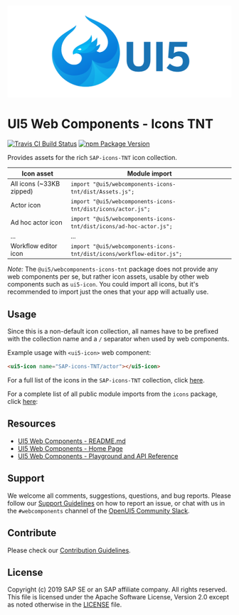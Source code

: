 ![UI5 icon](https://raw.githubusercontent.com/SAP/ui5-webcomponents/master/docs/images/UI5_logo_wide.png)

# UI5 Web Components - Icons TNT

[![Travis CI Build Status](https://travis-ci.org/SAP/ui5-webcomponents.svg?branch=master)](https://travis-ci.org/SAP/ui5-webcomponents)
[![npm Package Version](https://badge.fury.io/js/%40ui5%2Fwebcomponents.svg)](https://www.npmjs.com/package/@ui5/webcomponents)

Provides assets for the rich `SAP-icons-TNT` icon collection.

|        Icon asset        |                           Module import                            |
| ------------------------ | ------------------------------------------------------------------ |
| All icons (~33KB zipped) | `import "@ui5/webcomponents-icons-tnt/dist/Assets.js";`                |
| Actor icon               | `import "@ui5/webcomponents-icons-tnt/dist/icons/actor.js";`           |
| Ad hoc actor icon        | `import "@ui5/webcomponents-icons-tnt/dist/icons/ad-hoc-actor.js";`    |
| ...                      | ...                                                                |
| Workflow editor icon     | `import "@ui5/webcomponents-icons-tnt/dist/icons/workflow-editor.js";` |

*Note:* The `@ui5/webcomponents-icons-tnt` package does not provide any web components per se, but rather icon assets,
usable by other web components such as `ui5-icon`. You could import all icons, but it's recommended to import
just the ones that your app will actually use.

## Usage

Since this is a non-default icon collection, all names have to be prefixed with the collection name and a `/` separator when used by web components.

Example usage with `<ui5-icon>` web component:

```html
<ui5-icon name="SAP-icons-TNT/actor"></ui5-icon>
```

For a full list of the icons in the `SAP-icons-TNT` collection, click [here](https://openui5.hana.ondemand.com/test-resources/sap/m/demokit/iconExplorer/webapp/index.html#/overview/SAP-icons-TNT).

For a complete list of all public module imports from the `icons` package, click [here](../../docs/Public%20Module%20Imports.md#icons):

## Resources
- [UI5 Web Components - README.md](https://github.com/SAP/ui5-webcomponents/blob/master/README.md)
- [UI5 Web Components - Home Page](https://sap.github.io/ui5-webcomponents)
- [UI5 Web Components - Playground and API Reference](https://sap.github.io/ui5-webcomponents/playground/)

## Support
We welcome all comments, suggestions, questions, and bug reports. Please follow our [Support Guidelines](https://github.com/SAP/ui5-webcomponents/blob/master/SUPPORT.md#-content) on how to report an issue, or chat with us in the `#webcomponents` channel of the [OpenUI5 Community Slack](https://join-ui5-slack.herokuapp.com/).

## Contribute
Please check our [Contribution Guidelines](https://github.com/SAP/ui5-webcomponents/blob/master/CONTRIBUTING.md).

## License
Copyright (c) 2019 SAP SE or an SAP affiliate company. All rights reserved.
This file is licensed under the Apache Software License, Version 2.0 except as noted otherwise in the [LICENSE](https://github.com/SAP/ui5-webcomponents/blob/master/LICENSE.txt) file.
